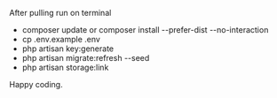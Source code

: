 After pulling run on terminal

- composer update or composer install --prefer-dist --no-interaction
- cp .env.example .env
- php artisan key:generate
- php artisan migrate:refresh --seed
- php artisan storage:link

Happy coding.
